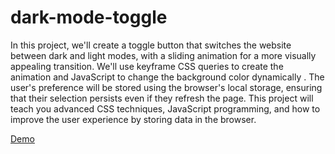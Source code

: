 # dark-mode-toggle
In this project, we'll create a toggle button that switches the website between dark and light modes, with a sliding animation for a more visually appealing transition.
We'll use keyframe CSS queries to create the animation and JavaScript to change the background color dynamically
. The user's preference will be stored using the browser's local storage, ensuring that their selection persists even if they refresh the page.
This project will teach you advanced CSS techniques, JavaScript programming, and how to improve the user experience by storing data in the browser.

[Demo](https://praveshnexus.github.io/dark-mode-toggle/)
